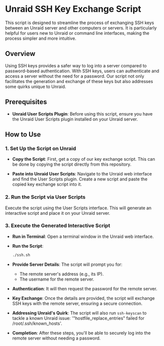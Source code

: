 # Unraid SSH Key Exchange Script

This script is designed to streamline the process of exchanging SSH keys between an Unraid server and other computers or servers. It is particularly helpful for users new to Unraid or command line interfaces, making the process simpler and more intuitive.

## Overview

Using SSH keys provides a safer way to log into a server compared to password-based authentication. With SSH keys, users can authenticate and access a server without the need for a password. Our script not only facilitates the generation and exchange of these keys but also addresses some quirks unique to Unraid.

## Prerequisites

- **Unraid User Scripts Plugin**: Before using this script, ensure you have the Unraid User Scripts plugin installed on your Unraid server.

## How to Use

### 1. Set Up the Script on Unraid

- **Copy the Script**: First, get a copy of our key exchange script. This can be done by copying the script directly from this repository.
  
- **Paste into Unraid User Scripts**: Navigate to the Unraid web interface and find the User Scripts plugin. Create a new script and paste the copied key exchange script into it.

### 2. Run the Script via User Scripts

Execute the script using the User Scripts interface. This will generate an interactive script and place it on your Unraid server.

### 3. Execute the Generated Interactive Script

- **Run in Terminal**: Open a terminal window in the Unraid web interface.

- **Run the Script**: 
  ```bash
  ./ssh.sh

- **Provide Server Details**: The script will prompt you for:
  - The remote server's address (e.g., its IP).
  - The username for the remote server.

- **Authentication**: It will then request the password for the remote server.

- **Key Exchange**: Once the details are provided, the script will exchange SSH keys with the remote server, ensuring a secure connection.

- **Addressing Unraid's Quirk**: The script will also run `ssh-keyscan` to tackle a known Unraid issue: '"hostfile_replace_entries" failed for /root/.ssh/known_hosts'.

- **Completion**: After these steps, you'll be able to securely log into the remote server without needing a password.

